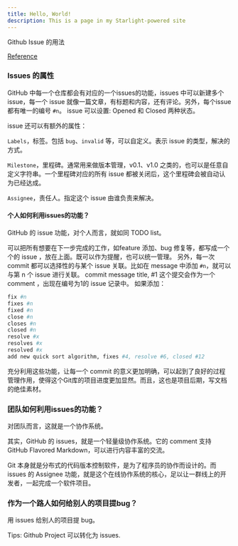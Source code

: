 ```yaml
---
title: Hello, World!
description: This is a page in my Starlight-powered site
---
```


Github Issue 的用法

[Reference](http://xichen.pub/2018/01/31/2018-01-31-github-issue-usage/)

### Issues 的属性

GitHub 中每一个仓库都会有对应的一个issues的功能，issues 中可以新建多个 issue，每一个 issue 就像一篇文章，有标题和内容，还有评论。另外，每个issue都有唯一的编号 `#n`。 issue 可以设置: Opened 和 Closed 两种状态。

issue 还可以有额外的属性：

 `Labels`，标签。包括 `bug`、`invalid` 等，可以自定义。表示 issue 的类型，解决的方式。

 `Milestone`，里程碑。通常用来做版本管理，v0.1、v1.0 之类的，也可以是任意自定义字符串。一个里程碑对应的所有 issue 都被关闭后，这个里程碑会被自动认为已经达成。

 `Assignee`，责任人。指定这个 issue 由谁负责来解决。

#### 个人如何利用issues的功能？

GitHub 的 issue 功能，对个人而言，就如同 TODO list。

可以把所有想要在下一步完成的工作，如feature 添加、bug 修复等，都写成一个个的 issue ，放在上面。既可以作为提醒，也可以统一管理。 另外，每一次 commit 都可以选择性的与某个 issue 关联。比如在 message 中添加 `#n`，就可以与第 n 个 issue 进行关联。 commit message title, #1 这个提交会作为一个 comment ，出现在编号为1的 issue 记录中。 如果添加：

```bash
fix #n
fixes #n
fixed #n
close #n
closes #n
closed #n
resolve #x
resolves #x
resolved #x
add new quick sort algorithm, fixes #4, resolve #6, closed #12
```

充分利用这些功能，让每一个 commit 的意义更加明确，可以起到了良好的过程管理作用，使得这个Git库的项目进度更加显然。而且，这也是项目后期，写文档的绝佳素材。

### 团队如何利用issues的功能？

对团队而言，这就是一个协作系统。

其实，GitHub 的 issues，就是一个轻量级协作系统。它的 comment 支持GitHub Flavored Markdown，可以进行内容丰富的交流。

Git 本身就是分布式的代码版本控制软件，是为了程序员的协作而设计的。而 issues 的 Assignee 功能，就是这个在线协作系统的核心，足以让一群线上的开发者，一起完成一个软件项目。

### 作为一个路人如何给别人的项目提bug？

用 issues 给别人的项目提 bug。

Tips: Github Project 可以转化为 issues.
